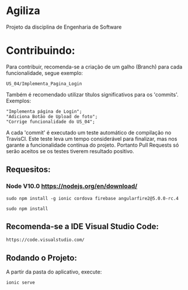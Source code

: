 # Agiliza
Projeto da disciplina de Engenharia de Software

# Contribuindo:
Para contribuir, recomenda-se a criação de um galho (Branch) para cada funcionalidade, segue exemplo:
```
US_04/Implementa_Pagina_Login
```
Também é recomendado utilizar títulos significativos para os 'commits'. Exemplos:
```
"Implementa página de Login";
"Adiciona Botão de Upload de foto";
"Corrige funcionalidade do US_04";
```
A cada 'commit' é executado um teste automático de compilação no TravisCI.
Este teste leva um tempo considerável para finalizar, mas nos garante a funcionalidade contínua do projeto.
Portanto Pull Requests só serão aceitos se os testes tiverem resultado positivo.

## Requesitos:
### Node V10.0   https://nodejs.org/en/download/
```
sudo npm install -g ionic cordova firebase angularfire2@5.0.0-rc.4
```
```
sudo npm install
```

## Recomenda-se a IDE Visual Studio Code: 
```
https://code.visualstudio.com/
```

## Rodando o Projeto:
A partir da pasta do aplicativo, execute:
```
ionic serve
```
